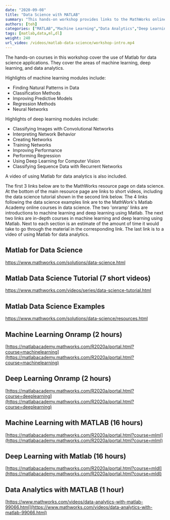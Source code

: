 ```yaml
---
date: "2020-09-08"
title: "Data Science with MATLAB"
summary: "This hands-on workshop provides links to the MathWorks online courses in Data Science. It focuses on Machine Learning, Deep Learning, and Data Analytics"
authors: [teh]
categories: ["MATLAB","Machine Learning","Data Analytics","Deep Learning"]
tags: [matlab,data,ml,dl]
weight: 240
url_video: /videos/matlab-data-science/workshop-intro.mp4
---
```


The hands-on courses in this workshop cover the use of Matlab for data science applications.
They cover the areas of machine learning, deep learning, and data analytics.

Highlights of machine learning modules include:

 - Finding Natural Patterns in Data
 - Classification Methods
 - Improving Predictive Models
 - Regression Methods
 - Neural Networks

Highlights of deep learning modules include:

 - Classifying Images with Convolutional Networks
 - Interpreting Network Behavior
 - Creating Networks
 - Training Networks
 - Improving Performance
 - Performing Regression
 - Using Deep Learning for Computer Vision
 - Classifying Sequence Data with Recurrent Networks

 A video of using Matlab for data analytics is also included.

The first 3 links below are to the MathWorks resource page on data science. At the bottom of the main resource page are links to short videos, including the data science tutorial shown in the second link below. The 4 links following the data science examples link are to the MathWork's Matlab Academy online courses in data science. The two 'onramp' links are introductions to machine learning and deep learning using Matlab. The next two links are in-depth courses in machine learning and deep learning using Matlab. Next to each section is an estimate of the amount of time it would take to go through the material in the corresponding link. The last link is to a video of using Matlab for data analytics.


## Matlab for Data Science

https://www.mathworks.com/solutions/data-science.html

## Matlab Data Science Tutorial (7 short videos)

https://www.mathworks.com/videos/series/data-science-tutorial.html

## Matlab Data Science Examples

https://www.mathworks.com/solutions/data-science/resources.html

## Machine Learning Onramp (2 hours)

[https://matlabacademy.mathworks.com/R2020a/portal.html?course=machinelearning](https://matlabacademy.mathworks.com/R2020a/portal.html?course=machinelearning)

## Deep Learning Onramp (2 hours)

[https://matlabacademy.mathworks.com/R2020a/portal.html?course=deeplearning](https://matlabacademy.mathworks.com/R2020a/portal.html?course=deeplearning)

## Machine Learning with MATLAB (16 hours)

[https://matlabacademy.mathworks.com/R2020a/portal.html?course=mlml](https://matlabacademy.mathworks.com/R2020a/portal.html?course=mlml)

## Deep Learning with Matlab (16 hours)

[https://matlabacademy.mathworks.com/R2020a/portal.html?course=mldl](https://matlabacademy.mathworks.com/R2020a/portal.html?course=mldl)

## Data Analytics with MATLAB (1 hour)

[https://www.mathworks.com/videos/data-analytics-with-matlab-99066.html](https://www.mathworks.com/videos/data-analytics-with-matlab-99066.html)
